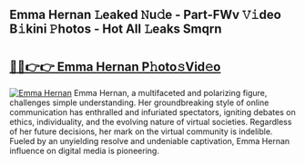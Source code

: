 ## Emma Hernan 𝙻eaked 𝙽u𝚍e - Part-FWv 𝚅𝚒deo B𝚒kini 𝙿hotos - Hot All 𝙻eaks Smqrn

# <h2><a href="http://ld1x07v.urlbe.top/?page=Emma+Hernan">🔗🔗👉👉 Emma Hernan P𝚑oto𝚜Vid𝚎o</a></h2>

[![Emma Hernan](https://i.imgur.com/eBuTRDB.gif)](http://ld1x07v.urlbe.top/?page=Emma+Hernan)
Emma Hernan, a multifaceted and polarizing figure, challenges simple understanding. Her groundbreaking style of online communication has enthralled and infuriated spectators, igniting debates on ethics, individuality, and the evolving nature of virtual societies. Regardless of her future decisions, her mark on the virtual community is indelible. Fueled by an unyielding resolve and undeniable captivation, Emma Hernan influence on digital media is pioneering.
